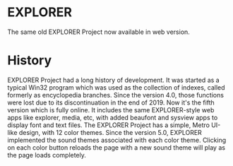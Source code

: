 # EXPLORER
The same old EXPLORER Project now available in web version.

# History
EXPLORER Project had a long history of development. It was started as a typical Win32 program which was used as the collection of indexes, called formerly as encyclopedia branches. Since the version 4.0, those functions were lost due to its discontinuation in the end of 2019.
Now it's the fifth version which is fully online. It includes the same EXPLORER-style web apps like explorer, media, etc, with added beaufont and sysview apps to display font and text files. The EXPLORER Project has a simple, Metro UI-like design, with 12 color themes.
Since the version 5.0, EXPLORER implemented the sound themes associated with each color theme. Clicking on each color button reloads the page with a new sound theme will play as the page loads completely.
